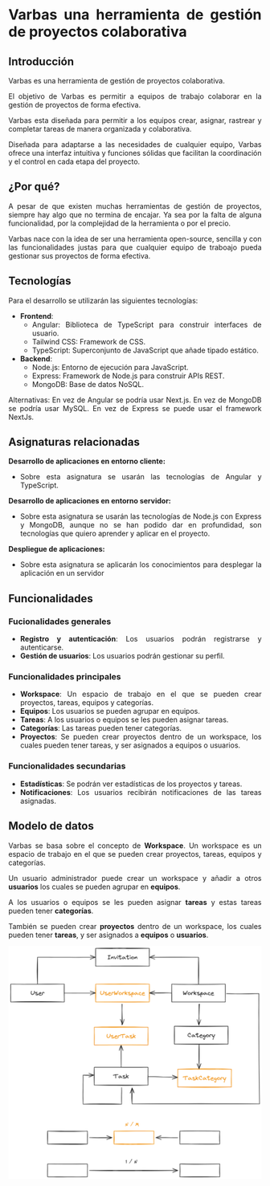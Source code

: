 <div style="text-align: justify">

# Varbas una herramienta de gestión de proyectos colaborativa

## Introducción

Varbas es una herramienta de gestión de proyectos colaborativa.

El objetivo de Varbas es permitir a equipos de trabajo colaborar en la gestión de proyectos de forma efectiva.

Varbas esta diseñada para permitir a los equipos crear, asignar, rastrear y completar tareas de manera organizada y colaborativa.

Diseñada para adaptarse a las necesidades de cualquier equipo, Varbas ofrece una interfaz intuitiva y funciones sólidas que facilitan la coordinación y el control en cada etapa del proyecto.


## ¿Por qué?

A pesar de que existen muchas herramientas de gestión de proyectos, siempre hay algo que no termina de encajar. Ya sea por la falta de alguna funcionalidad, por la complejidad de la herramienta o por el precio.


Varbas nace con la idea de ser una herramienta open-source, sencilla y con las funcionalidades justas para que cualquier equipo de traboajo pueda gestionar sus proyectos de forma efectiva.
## Tecnologías

Para el desarrollo se utilizarán las siguientes tecnologías:

- **Frontend**:
  - Angular: Biblioteca de TypeScript para construir interfaces de usuario.
  - Tailwind CSS: Framework de CSS.
  - TypeScript: Superconjunto de JavaScript que añade tipado estático.
- **Backend**:
	- Node.js: Entorno de ejecución para JavaScript.
  	- Express: Framework de Node.js para construir APIs REST.
	- MongoDB: Base de datos NoSQL.

Alternativas:
En vez de Angular se podría usar Next.js.
En vez de MongoDB se podría usar MySQL.
En vez de Express se puede usar el framework NextJs.

<div style="page-break-after: always;"></div>


## Asignaturas relacionadas

**Desarrollo de aplicaciones en entorno cliente:** 
  - Sobre esta asignatura se usarán las tecnologías de Angular y TypeScript.

**Desarrollo de aplicaciones en entorno servidor:**
  - Sobre esta asignatura se usarán las tecnologías de Node.js con Express y MongoDB, aunque no se han podido dar en profundidad, son tecnologías que quiero aprender y aplicar en el proyecto.

**Despliegue de aplicaciones:** 
  - Sobre esta asignatura se aplicarán los conocimientos para desplegar la aplicación en un servidor 


## Funcionalidades

### Fucionalidades generales
- **Registro y autenticación**: Los usuarios podrán registrarse y autenticarse.
- **Gestión de usuarios**: Los usuarios podrán gestionar su perfil.

### Funcionalidades principales
- **Workspace**: Un espacio de trabajo en el que se pueden crear proyectos, tareas, equipos y categorías.
- **Equipos**: Los usuarios se pueden agrupar en equipos.
- **Tareas**: A los usuarios o equipos se les pueden asignar tareas.
- **Categorías**: Las tareas pueden tener categorías.
- **Proyectos**: Se pueden crear proyectos dentro de un workspace, los cuales pueden tener tareas, y ser asignados a equipos o usuarios.

### Funcionalidades secundarias
- **Estadísticas**: Se podrán ver estadísticas de los proyectos y tareas.
- **Notificaciones**: Los usuarios recibirán notificaciones de las tareas asignadas.

<div style="page-break-after: always;"></div>

## Modelo de datos

Varbas se basa sobre el concepto de **Workspace**. Un workspace es un espacio de trabajo en el que se pueden crear proyectos, tareas, equipos y categorías.

Un usuario administrador puede crear un workspace y añadir a otros **usuarios** los cuales se pueden agrupar en **equipos**.

A los usuarios o equipos se les pueden asignar **tareas** y estas tareas pueden tener **categorías**.

También se pueden crear **proyectos** dentro de un workspace, los cuales pueden tener **tareas**, y ser asignados a **equipos** o **usuarios**.

![Modelo de datos](./assets/img/bbdd.png)

</div>
